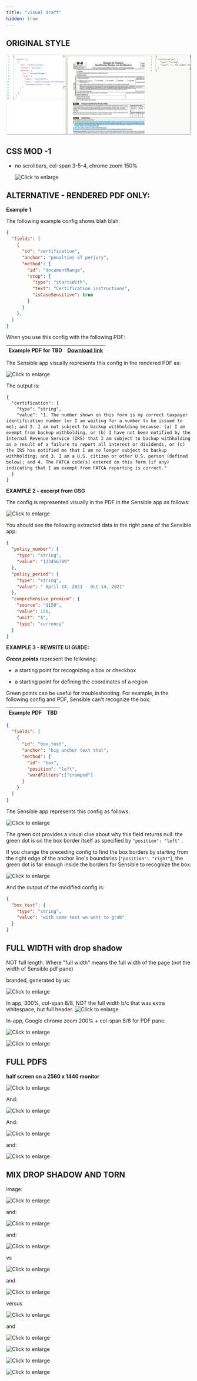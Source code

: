 ```yaml
---
title: "visual draft"
hidden: true
---
```


ORIGINAL STYLE
---


![Click to enlarge](https://raw.githubusercontent.com/sensible-hq/sensible-docs/main/readme-sync/assets/v0/images/borders/documentrange_sworn.png)

CSS MOD -1 
----

- no scrollbars, col-span 3-5-4, chrome zoom 150%

  ![Click to enlarge](https://raw.githubusercontent.com/sensible-hq/sensible-docs/main/readme-sync/assets/v0/images/borders/style/150.png)

ALTERNATIVE - RENDERED PDF ONLY:
----

**Example 1** 

The following example config shows blah blah:

```json
{
  "fields": [
    {
      "id": "certification",
      "anchor": "penalties of perjury",
      "method": {
        "id": "documentRange",
        "stop": {
          "type": "startsWith",
          "text": "Certification instructions",
          "isCaseSensitive": true
        }
      }
    },
  ]
}
```

When you use this config with the following PDF:

| Example PDF for TBD | [Download link](https://raw.githubusercontent.com/sensible-hq/sensible-docs/main/readme-sync/assets/v0/pdfs/TBD_example.pdf) |
| ------------------- | ------------------------------------------------------------ |
The Sensible app visually represents this config in the rendered PDF as:

![Click to enlarge](https://raw.githubusercontent.com/sensible-hq/sensible-docs/main/readme-sync/assets/v0/images/borders/style/pdf_only_1.png)

The output is:

```
{
  "certification": {
    "type": "string",
    "value": "1. The number shown on this form is my correct taxpayer identification number (or I am waiting for a number to be issued to me); and 2. I am not subject to backup withholding because: (a) I am exempt from backup withholding, or (b) I have not been notified by the Internal Revenue Service (IRS) that I am subject to backup withholding as a result of a failure to report all interest or dividends, or (c) the IRS has notified me that I am no longer subject to backup withholding; and 3. I am a U.S. citizen or other U.S. person (defined below); and 4. The FATCA code(s) entered on this form (if any) indicating that I am exempt from FATCA reporting is correct."
  }
}
```



**EXAMPLE 2 - excerpt from GSG**

The config is represented visually in the PDF in the Sensible app as follows:

![Click to enlarge](https://raw.githubusercontent.com/sensible-hq/sensible-docs/main/readme-sync/assets/v0/images/borders/style/pdf_2.png)   

You should see the following extracted data in the right pane of the Sensible app:

```json
{
  "policy_number": {
    "type": "string",
    "value": "123456789"
  },
  "policy_period": {
    "type": "string",
    "value": " April 14, 2021 - Oct 14, 2021"
  },
  "comprehensive_premium": {
    "source": "$150",
    "value": 150,
    "unit": "$",
    "type": "currency"
  }
}
```



**EXAMPLE 3 - REWRITE UI GUIDE:**



***Green points*** represent the following:

-  a starting point for recognizing a box or checkbox

-  a starting point for defining the coordinates of a region

Green points can be useful for troubleshooting. For example, in the following config and PDF, Sensible can't recognize the box: 

| Example PDF | TBD  |
| ----------- | ---- |

```json
{
  "fields": [
    {
      "id": "box_test",
      "anchor": "big anchor text that",
      "method": {
        "id": "box",
        "position": "left",
        "wordFilters":["cramped"]
      }
    }
  ]
}
```

The Sensible app represents this config as follows:

![Click to enlarge](https://raw.githubusercontent.com/sensible-hq/sensible-docs/main/readme-sync/assets/v0/images/borders/style/pdf_3.png)

The green dot provides a visual clue about why this field returns null: the green dot is *on* the box border itself as specified by `"position": "left"` .



If you change the preceding config to find the box borders by starting from the right edge of the anchor line's boundaries (`"position": "right"`), the green dot is far enough inside the borders for Sensible to recognize the box:

![Click to enlarge](https://raw.githubusercontent.com/sensible-hq/sensible-docs/main/readme-sync/assets/v0/images/borders/style/pdf_4.png)

And the output of the modified config is:

```json
{
  "box_test": {
    "type": "string",
    "value": "with some text we want to grab"
  }
}
```

FULL WIDTH with drop shadow
---
NOT full length. Where "full width" means the full width of the page (not the width of Sensible pdf pane)

branded, generated by us:

![Click to enlarge](https://raw.githubusercontent.com/sensible-hq/sensible-docs/main/readme-sync/assets/v0/images/borders/style/full_width_1.png)

In app, 300%, col-span 8/8, NOT the full width b/c that was extra whitespace, but full header.
![Click to enlarge](https://raw.githubusercontent.com/sensible-hq/sensible-docs/main/readme-sync/assets/v0/images/borders/style/full_width_3.png)

In-app, Google chrome zoom 200% + col-span 8/8 for PDF pane:

![Click to enlarge](https://raw.githubusercontent.com/sensible-hq/sensible-docs/main/readme-sync/assets/v0/images/borders/style/full_width_2.png)

![Click to enlarge](https://raw.githubusercontent.com/sensible-hq/sensible-docs/main/readme-sync/assets/v0/images/borders/style/full_width_4.png)




FULL PDFS
----

**half screen on a 2560 x 1440 monitor**

![Click to enlarge](https://raw.githubusercontent.com/sensible-hq/sensible-docs/main/readme-sync/assets/v0/images/borders/style/full_pdf_1.png)

And:

![Click to enlarge](https://raw.githubusercontent.com/sensible-hq/sensible-docs/main/readme-sync/assets/v0/images/borders/style/full_pdf_2.png)

And:

![Click to enlarge](https://raw.githubusercontent.com/sensible-hq/sensible-docs/main/readme-sync/assets/v0/images/borders/style/full_pdf_3.png)

and:

![Click to enlarge](https://raw.githubusercontent.com/sensible-hq/sensible-docs/main/readme-sync/assets/v0/images/borders/style/full_pdf_4.png)

MIX DROP SHADOW AND TORN
---

image:

![Click to enlarge](https://raw.githubusercontent.com/sensible-hq/sensible-docs/main/readme-sync/assets/v0/images/borders/style/mix/pdf_2_crop_width_torn.png)

and:

![Click to enlarge](https://raw.githubusercontent.com/sensible-hq/sensible-docs/main/readme-sync/assets/v0/images/borders/style/mix/pdf_3.png)

and:

![Click to enlarge](https://raw.githubusercontent.com/sensible-hq/sensible-docs/main/readme-sync/assets/v0/images/borders/style/mix/pdf_3.png)

vs

![Click to enlarge](https://raw.githubusercontent.com/sensible-hq/sensible-docs/main/readme-sync/assets/v0/images/borders/style/pdf_1_crop_width.png) 

and

![Click to enlarge](https://raw.githubusercontent.com/sensible-hq/sensible-docs/main/readme-sync/assets/v0/images/borders/style/mix/pdf_1_crop_width_torn.png) 

versus

![Click to enlarge](https://raw.githubusercontent.com/sensible-hq/sensible-docs/main/readme-sync/assets/v0/images/borders/style/mix/pdf_2_crop_width.png) 

and

![Click to enlarge](https://raw.githubusercontent.com/sensible-hq/sensible-docs/main/readme-sync/assets/v0/images/borders/style/mix/pdf_1.png)

![Click to enlarge](https://raw.githubusercontent.com/sensible-hq/sensible-docs/main/readme-sync/assets/v0/images/borders/style/mix/pdf_2.png)

![Click to enlarge](https://raw.githubusercontent.com/sensible-hq/sensible-docs/main/readme-sync/assets/v0/images/borders/style/mix/pdf_4.png)

![Click to enlarge](https://raw.githubusercontent.com/sensible-hq/sensible-docs/main/readme-sync/assets/v0/images/borders/style/mix/pdf_5.png)

